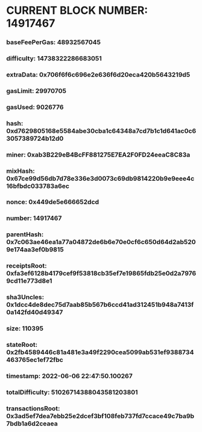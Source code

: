 # CURRENT BLOCK NUMBER: 14917467

### baseFeePerGas: 48932567045
### difficulty: 14738322286683051
### extraData: 0x706f6f6c696e2e636f6d20eca420b5643219d5
### gasLimit: 29970705
### gasUsed: 9026776
### hash: 0xd7629805168e5584abe30cba1c64348a7cd7b1c1d641ac0c63057389724b12d0
### miner: 0xab3B229eB4BcFF881275E7EA2F0FD24eeaC8C83a
### mixHash: 0x67ce99d56db7d78e336e3d0073c69db9814220b9e9eee4c16bfbdc033783a6ec
### nonce: 0x449de5e666652dcd
### number: 14917467
### parentHash: 0x7c063ae46ea1a77a04872de6b6e70e0cf6c650d64d2ab5209e174aa3ef0b9815
### receiptsRoot: 0xfa3ef6128b4179cef9f53818cb35ef7e19865fdb25e0d2a79769cd11e773d8e1
### sha3Uncles: 0x1dcc4de8dec75d7aab85b567b6ccd41ad312451b948a7413f0a142fd40d49347
### size: 110395
### stateRoot: 0x2fb4589446c81a481e3a49f2290cea5099ab531ef9388734463765ec1ef72fbc
### timestamp: 2022-06-06 22:47:50.100267
### totalDifficulty: 51026714388043581203801
### transactionsRoot: 0x3ad5ef7dea7ebb25e2dcef3bf108feb737fd7ccace49c7ba9b7bdb1a6d2ceaea
